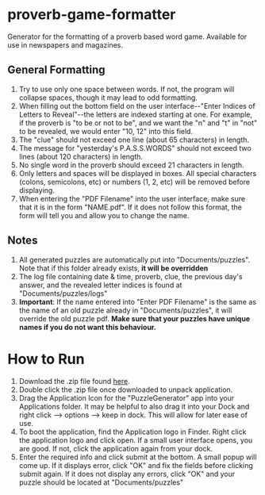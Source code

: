 # proverb-game-formatter
Generator for the formatting of a proverb based word game. Available for use in newspapers and magazines.

## General Formatting
1. Try to use only one space between words. If not, the program will collapse spaces, though it may lead to odd formatting.
2. When filling out the bottom field on the user interface--"Enter Indices of Letters to Reveal"--the letters are indexed starting at one. For example, if the proverb is "to be or not to be", and we want the "n" and "t" in "not" to be revealed, we would enter "10, 12" into this field.
3. The "clue" should not exceed one line (about 65 characters) in length.
4. The message for "yesterday's P.A.S.S.WORDS" should not exceed two lines (about 120 characters) in length.
5. No single word in the proverb should exceed 21 characters in length.
6. Only letters and spaces will be displayed in boxes. All special characters (colons, semicolons, etc) or numbers (1, 2, etc) will be removed before displaying.
7. When entering the "PDF Filename" into the user interface, make sure that it is in the form "NAME.pdf". If it does not follow this format, the form will tell you and allow you to change the name.

## Notes
1. All generated puzzles are automatically put into "Documents/puzzles". Note that if this folder already exists, **it will be overridden**
2. The log file containing date & time, proverb, clue, the previous day's answer, and the revealed letter indices is found at "Documents/puzzles/logs"
3. **Important**: If the name entered into "Enter PDF Filename" is the same as the name of an old puzzle already in "Documents/puzzles", it will override the old puzzle pdf. **Make sure that your puzzles have unique names if you do not want this behaviour.**

# How to Run
1. Download the .zip file found [here](https://drive.google.com/drive/folders/1lujT_gsKyhypGxpFp44XeJSjKEC-XHuL?usp=sharing).
2. Double click the .zip file once downloaded to unpack application.
4. Drag the Application Icon for the "PuzzleGenerator" app into your Applications folder. It may be helpful to also drag it into your Dock and right click --> options --> keep in dock. This will allow for later ease of use.
5. To boot the application, find the Application logo in Finder. Right click the application logo and click open. If a small user interface opens, you are good. If not, click the application again from your dock.
6. Enter the required info and click submit at the bottom. A small popup will come up. If it displays error, click "OK" and fix the fields before clicking submit again. If it does not display any errors, click "OK" and your puzzle should be located at "Documents/puzzles"
